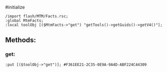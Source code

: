 #initialize

```
/import flash/MTM/Facts.rsc;
:global MtmFacts;
:local toolObj [($MtmFacts->"get") "getTools()->getGuids()->getV4()"];
```

## Methods:

### get:

```
:put [($toolObj->"get")]; #F361EE21-2C35-0E9A-9A4D-ABF224C44309
```
